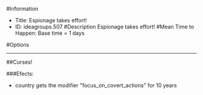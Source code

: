 #Information
 - Title: Espionage takes effort!
 - ID: ideagroups.507
#Description
Espionage takes effort!
#Mean Time to Happen:
Base time = 1 days

#Options

___
##Curses!

###Efects:<ul><li>country gets the modifier "focus_on_covert_actions" for 10 years</li></ul>
